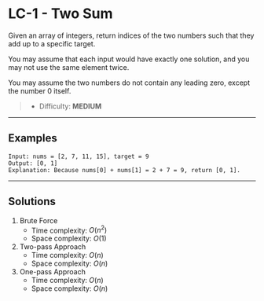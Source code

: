 # LC-1 - Two Sum

Given an array of integers, return indices of the two numbers such that they add up to a specific target.

You may assume that each input would have exactly one solution, and you may not use the same element twice.

You may assume the two numbers do not contain any leading zero, except the number 0 itself.

> * Difficulty: **MEDIUM**

---
## Examples

```
Input: nums = [2, 7, 11, 15], target = 9
Output: [0, 1]
Explanation: Because nums[0] + nums[1] = 2 + 7 = 9, return [0, 1].
```

---
## Solutions

1. Brute Force
    * Time complexity: $O(n^2)$
    * Space complexity: $O(1)$
2. Two-pass Approach
    * Time complexity: $O(n)$
    * Space complexity: $O(n)$
3. One-pass Approach
    * Time complexity: $O(n)$
    * Space complexity: $O(n)$